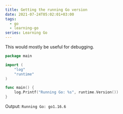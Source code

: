 ```yaml
---
title: Getting the running Go version
date: 2021-07-24T05:02:01+03:00
tags:
  - go
  - learning-go
series: Learning Go
---
```


This would mostly be useful for debugging.

```go
package main

import (
	"log"
	"runtime"
)

func main() {
	log.Printf("Running Go: %s", runtime.Version())
}
```

Output: `Running Go: go1.16.6`